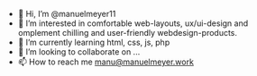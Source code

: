 - 👋 Hi, I’m @manuelmeyer11
- 👀 I’m interested in comfortable web-layouts, ux/ui-design and omplement chilling and user-friendly webdesign-products.
- 🌱 I’m currently learning html, css, js, php
- 💞️ I’m looking to collaborate on ...
- 📫 How to reach me manu@manuelmeyer.work

<!---
manuelmeyer11/manuelmeyer11 is a ✨ special ✨ repository because its `README.md` (this file) appears on your GitHub profile.
You can click the Preview link to take a look at your changes.
--->
